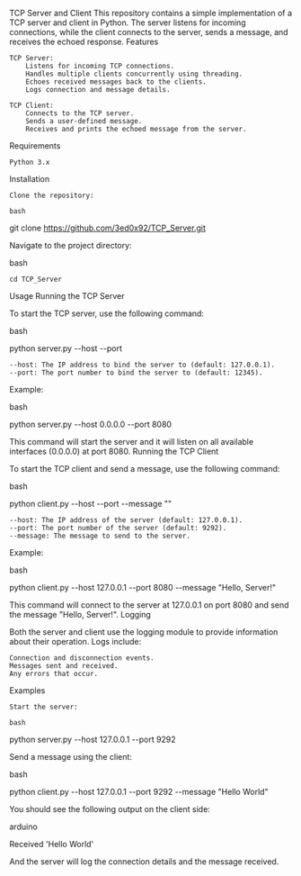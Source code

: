 TCP Server and Client
This repository contains a simple implementation of a TCP server and client in Python. The server listens for incoming connections, while the client connects to the server, sends a message, and receives the echoed response.
Features

    TCP Server:
        Listens for incoming TCP connections.
        Handles multiple clients concurrently using threading.
        Echoes received messages back to the clients.
        Logs connection and message details.

    TCP Client:
        Connects to the TCP server.
        Sends a user-defined message.
        Receives and prints the echoed message from the server.

Requirements

    Python 3.x

Installation

    Clone the repository:

    bash

git clone https://github.com/3ed0x92/TCP_Server.git

Navigate to the project directory:

bash

    cd TCP_Server

Usage
Running the TCP Server

To start the TCP server, use the following command:

bash

python server.py --host <HOST> --port <PORT>

    --host: The IP address to bind the server to (default: 127.0.0.1).
    --port: The port number to bind the server to (default: 12345).

Example:

bash

python server.py --host 0.0.0.0 --port 8080

This command will start the server and it will listen on all available interfaces (0.0.0.0) at port 8080.
Running the TCP Client

To start the TCP client and send a message, use the following command:

bash

python client.py --host <HOST> --port <PORT> --message "<MESSAGE>"

    --host: The IP address of the server (default: 127.0.0.1).
    --port: The port number of the server (default: 9292).
    --message: The message to send to the server.

Example:

bash

python client.py --host 127.0.0.1 --port 8080 --message "Hello, Server!"

This command will connect to the server at 127.0.0.1 on port 8080 and send the message "Hello, Server!".
Logging

Both the server and client use the logging module to provide information about their operation. Logs include:

    Connection and disconnection events.
    Messages sent and received.
    Any errors that occur.

Examples

    Start the server:

    bash

python server.py --host 127.0.0.1 --port 9292

Send a message using the client:

bash

python client.py --host 127.0.0.1 --port 9292 --message "Hello World"

You should see the following output on the client side:

arduino

Received 'Hello World'

And the server will log the connection details and the message received.
